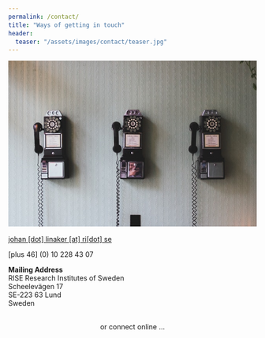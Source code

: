 ```yaml
---
permalink: /contact/
title: "Ways of getting in touch"
header:
  teaser: "/assets/images/contact/teaser.jpg"
---
```



<div class="thumbnail-container">
<img src="/assets/images/contact/teaser.jpg" alt="https://unsplash.com/photos/flat-screen-tv-0bTdk1u42KY"></div>

<p><span><i class="fa fa-envelope"></i><a href="mailto:johan [dot] linaker [at] ri[dot] se" target="_blank">johan [dot] linaker [at] ri[dot] se</a></span</p>

<p><span><i class="fa fa-phone"></i>[plus 46] (0) 10 228 43 07</span></p>

<p><span><b>Mailing Address</b><br />
RISE Research Institutes of Sweden<br />
Scheelevägen 17<br />
SE-223 63 Lund<br />
Sweden<br />
</span></p>

<div class="d-block d-sm-none" style="text-align: center;"><br />
  or connect online ... <br />
</div>
